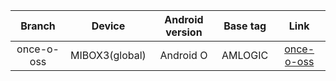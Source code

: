| Branch | Device | Android version | Base tag | Link |
| :-: | :-: | :-: | :-: | :-: |
| once-o-oss | MIBOX3(global) | Android O | AMLOGIC | [once-o-oss](https://github.com/MiCode/MiBox_Kernel_OpenSource/tree/once-o-oss) |
